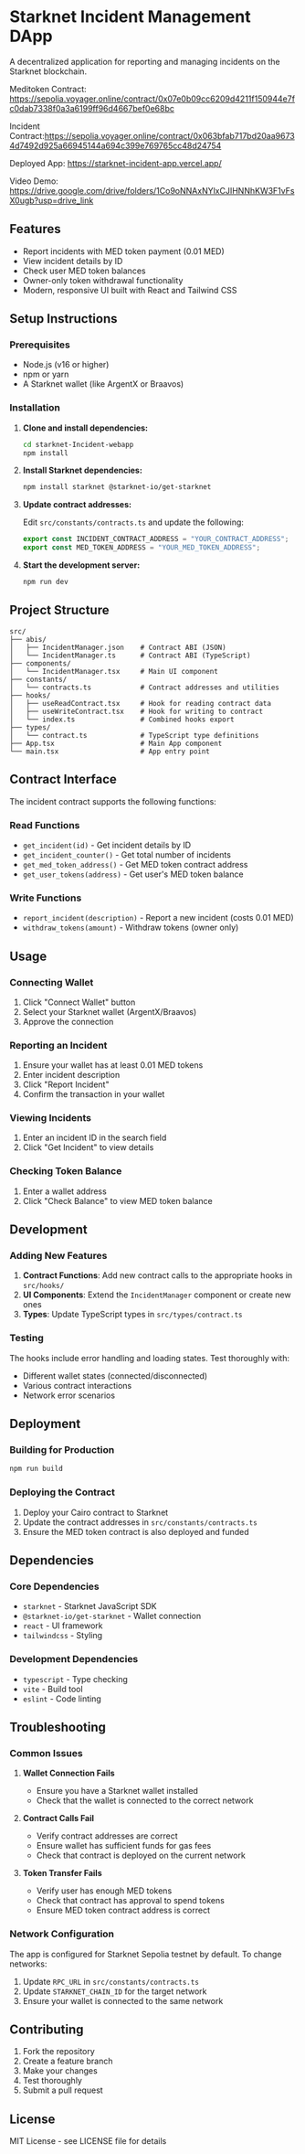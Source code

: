 # Starknet Incident Management DApp

A decentralized application for reporting and managing incidents on the Starknet blockchain.

Meditoken Contract: https://sepolia.voyager.online/contract/0x07e0b09cc6209d4211f150944e7fc0dab7338f0a3a6199ff96d4667bef0e68bc

Incident Contract:https://sepolia.voyager.online/contract/0x063bfab717bd20aa96734d7492d925a66945144a694c399e769765cc48d24754

Deployed App: https://starknet-incident-app.vercel.app/

Video Demo: https://drive.google.com/drive/folders/1Co9oNNAxNYlxCJIHNNhKW3F1vFsX0ugb?usp=drive_link

## Features

- Report incidents with MED token payment (0.01 MED)
- View incident details by ID
- Check user MED token balances
- Owner-only token withdrawal functionality
- Modern, responsive UI built with React and Tailwind CSS

## Setup Instructions

### Prerequisites

- Node.js (v16 or higher)
- npm or yarn
- A Starknet wallet (like ArgentX or Braavos)

### Installation

1. **Clone and install dependencies:**

   ```bash
   cd starknet-Incident-webapp
   npm install
   ```

2. **Install Starknet dependencies:**

   ```bash
   npm install starknet @starknet-io/get-starknet
   ```

3. **Update contract addresses:**

   Edit `src/constants/contracts.ts` and update the following:

   ```typescript
   export const INCIDENT_CONTRACT_ADDRESS = "YOUR_CONTRACT_ADDRESS";
   export const MED_TOKEN_ADDRESS = "YOUR_MED_TOKEN_ADDRESS";
   ```

4. **Start the development server:**
   ```bash
   npm run dev
   ```

## Project Structure

```
src/
├── abis/
│   ├── IncidentManager.json    # Contract ABI (JSON)
│   └── IncidentManager.ts      # Contract ABI (TypeScript)
├── components/
│   └── IncidentManager.tsx     # Main UI component
├── constants/
│   └── contracts.ts            # Contract addresses and utilities
├── hooks/
│   ├── useReadContract.tsx     # Hook for reading contract data
│   ├── useWriteContract.tsx    # Hook for writing to contract
│   └── index.ts                # Combined hooks export
├── types/
│   └── contract.ts             # TypeScript type definitions
├── App.tsx                     # Main App component
└── main.tsx                    # App entry point
```

## Contract Interface

The incident contract supports the following functions:

### Read Functions

- `get_incident(id)` - Get incident details by ID
- `get_incident_counter()` - Get total number of incidents
- `get_med_token_address()` - Get MED token contract address
- `get_user_tokens(address)` - Get user's MED token balance

### Write Functions

- `report_incident(description)` - Report a new incident (costs 0.01 MED)
- `withdraw_tokens(amount)` - Withdraw tokens (owner only)

## Usage

### Connecting Wallet

1. Click "Connect Wallet" button
2. Select your Starknet wallet (ArgentX/Braavos)
3. Approve the connection

### Reporting an Incident

1. Ensure your wallet has at least 0.01 MED tokens
2. Enter incident description
3. Click "Report Incident"
4. Confirm the transaction in your wallet

### Viewing Incidents

1. Enter an incident ID in the search field
2. Click "Get Incident" to view details

### Checking Token Balance

1. Enter a wallet address
2. Click "Check Balance" to view MED token balance

## Development

### Adding New Features

1. **Contract Functions**: Add new contract calls to the appropriate hooks in `src/hooks/`
2. **UI Components**: Extend the `IncidentManager` component or create new ones
3. **Types**: Update TypeScript types in `src/types/contract.ts`

### Testing

The hooks include error handling and loading states. Test thoroughly with:

- Different wallet states (connected/disconnected)
- Various contract interactions
- Network error scenarios

## Deployment

### Building for Production

```bash
npm run build
```

### Deploying the Contract

1. Deploy your Cairo contract to Starknet
2. Update the contract addresses in `src/constants/contracts.ts`
3. Ensure the MED token contract is also deployed and funded

## Dependencies

### Core Dependencies

- `starknet` - Starknet JavaScript SDK
- `@starknet-io/get-starknet` - Wallet connection
- `react` - UI framework
- `tailwindcss` - Styling

### Development Dependencies

- `typescript` - Type checking
- `vite` - Build tool
- `eslint` - Code linting

## Troubleshooting

### Common Issues

1. **Wallet Connection Fails**

   - Ensure you have a Starknet wallet installed
   - Check that the wallet is connected to the correct network

2. **Contract Calls Fail**

   - Verify contract addresses are correct
   - Ensure wallet has sufficient funds for gas fees
   - Check that contract is deployed on the current network

3. **Token Transfer Fails**
   - Verify user has enough MED tokens
   - Check that contract has approval to spend tokens
   - Ensure MED token contract address is correct

### Network Configuration

The app is configured for Starknet Sepolia testnet by default. To change networks:

1. Update `RPC_URL` in `src/constants/contracts.ts`
2. Update `STARKNET_CHAIN_ID` for the target network
3. Ensure your wallet is connected to the same network

## Contributing

1. Fork the repository
2. Create a feature branch
3. Make your changes
4. Test thoroughly
5. Submit a pull request

## License

MIT License - see LICENSE file for details
